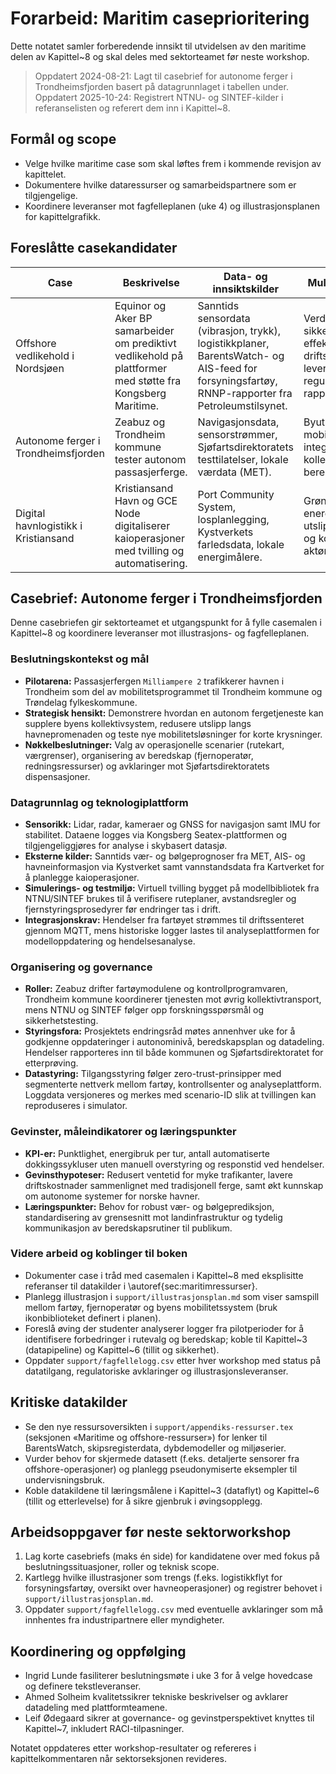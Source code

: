 # Forarbeid: Maritim caseprioritering

Dette notatet samler forberedende innsikt til utvidelsen av den maritime delen av Kapittel~8 og skal deles med sektorteamet før neste workshop.

> Oppdatert 2024-08-21: Lagt til casebrief for autonome ferger i Trondheimsfjorden basert på datagrunnlaget i tabellen under.
> Oppdatert 2025-10-24: Registrert NTNU- og SINTEF-kilder i referanselisten og referert dem inn i Kapittel~8.

## Formål og scope
- Velge hvilke maritime case som skal løftes frem i kommende revisjon av kapittelet.
- Dokumentere hvilke dataressurser og samarbeidspartnere som er tilgjengelige.
- Koordinere leveranser mot fagfelleplanen (uke 4) og illustrasjonsplanen for kapittelgrafikk.

## Foreslåtte casekandidater
| Case | Beskrivelse | Data- og innsiktskilder | Mulige vinklinger |
| --- | --- | --- | --- |
| Offshore vedlikehold i Nordsjøen | Equinor og Aker BP samarbeider om prediktivt vedlikehold på plattformer med støtte fra Kongsberg Maritime. | Sanntids sensordata (vibrasjon, trykk), logistikkplaner, BarentsWatch- og AIS-feed for forsyningsfartøy, RNNP-rapporter fra Petroleumstilsynet. | Verdikjede for sikkerhet og effektivitet: koble driftssenter, leverandørkjede og regulatoriske rapporteringskrav. |
| Autonome ferger i Trondheimsfjorden | Zeabuz og Trondheim kommune tester autonom passasjerferge. | Navigasjonsdata, sensorstrømmer, Sjøfartsdirektoratets testtilatelser, lokale værdata (MET). | Byutvikling og mobilitet: integrasjon mot kollektivsystem og beredskap. |
| Digital havnlogistikk i Kristiansand | Kristiansand Havn og GCE Node digitaliserer kaioperasjoner med tvilling og automatisering. | Port Community System, losplanlegging, Kystverkets farledsdata, lokale energimålere. | Grønne havner: energiflyt, utslippsreduksjoner og koordinering av aktører. |

## Casebrief: Autonome ferger i Trondheimsfjorden

Denne casebriefen gir sektorteamet et utgangspunkt for å fylle casemalen i Kapittel~8 og koordinere leveranser mot illustrasjons- og fagfelleplanen.

### Beslutningskontekst og mål
- **Pilotarena:** Passasjerfergen ``Milliampere 2`` trafikkerer havnen i Trondheim som del av mobilitetsprogrammet til Trondheim kommune og Trøndelag fylkeskommune.
- **Strategisk hensikt:** Demonstrere hvordan en autonom fergetjeneste kan supplere byens kollektivsystem, redusere utslipp langs havnepromenaden og teste nye mobilitetsløsninger for korte krysninger.
- **Nøkkelbeslutninger:** Valg av operasjonelle scenarier (rutekart, værgrenser), organisering av beredskap (fjernoperatør, redningsressurser) og avklaringer mot Sjøfartsdirektoratets dispensasjoner.

### Datagrunnlag og teknologiplattform
- **Sensorikk:** Lidar, radar, kameraer og GNSS for navigasjon samt IMU for stabilitet. Dataene logges via Kongsberg Seatex-plattformen og tilgjengeliggjøres for analyse i skybasert datasjø.
- **Eksterne kilder:** Sanntids vær- og bølgeprognoser fra MET, AIS- og havneinformasjon via Kystverket samt vannstandsdata fra Kartverket for å planlegge kaioperasjoner.
- **Simulerings- og testmiljø:** Virtuell tvilling bygget på modellbibliotek fra NTNU/SINTEF brukes til å verifisere ruteplaner, avstandsregler og fjernstyringsprosedyrer før endringer tas i drift.
- **Integrasjonskrav:** Hendelser fra fartøyet strømmes til driftssenteret gjennom MQTT, mens historiske logger lastes til analyseplattformen for modelloppdatering og hendelsesanalyse.

### Organisering og governance
- **Roller:** Zeabuz drifter fartøymodulene og kontrollprogramvaren, Trondheim kommune koordinerer tjenesten mot øvrig kollektivtransport, mens NTNU og SINTEF følger opp forskningsspørsmål og sikkerhetstesting.
- **Styringsfora:** Prosjektets endringsråd møtes annenhver uke for å godkjenne oppdateringer i autonominivå, beredskapsplan og datadeling. Hendelser rapporteres inn til både kommunen og Sjøfartsdirektoratet for etterprøving.
- **Datastyring:** Tilgangsstyring følger zero-trust-prinsipper med segmenterte nettverk mellom fartøy, kontrollsenter og analyseplattform. Loggdata versjoneres og merkes med scenario-ID slik at tvillingen kan reproduseres i simulator.

### Gevinster, måleindikatorer og læringspunkter
- **KPI-er:** Punktlighet, energibruk per tur, antall automatiserte dokkingssykluser uten manuell overstyring og responstid ved hendelser.
- **Gevinsthypoteser:** Redusert ventetid for myke trafikanter, lavere driftskostnader sammenlignet med tradisjonell ferge, samt økt kunnskap om autonome systemer for norske havner.
- **Læringspunkter:** Behov for robust vær- og bølgeprediksjon, standardisering av grensesnitt mot landinfrastruktur og tydelig kommunikasjon av beredskapsrutiner til publikum.

### Videre arbeid og koblinger til boken
- Dokumenter case i tråd med casemalen i Kapittel~8 med eksplisitte referanser til datakilder i \autoref{sec:maritimressurser}.
- Planlegg illustrasjon i `support/illustrasjonsplan.md` som viser samspill mellom fartøy, fjernoperatør og byens mobilitetssystem (bruk ikonbiblioteket definert i planen).
- Foreslå øving der studenter analyserer logger fra pilotperioder for å identifisere forbedringer i rutevalg og beredskap; koble til Kapittel~3 (datapipeline) og Kapittel~6 (tillit og sikkerhet).
- Oppdater `support/fagfellelogg.csv` etter hver workshop med status på datatilgang, regulatoriske avklaringer og illustrasjonsleveranser.

## Kritiske datakilder
- Se den nye ressursoversikten i `support/appendiks-ressurser.tex` (seksjonen «Maritime og offshore-ressurser») for lenker til BarentsWatch, skipsregisterdata, dybdemodeller og miljøserier.
- Vurder behov for skjermede datasett (f.eks. detaljerte sensorer fra offshore-operasjoner) og planlegg pseudonymiserte eksempler til undervisningsbruk.
- Koble datakildene til læringsmålene i Kapittel~3 (dataflyt) og Kapittel~6 (tillit og etterlevelse) for å sikre gjenbruk i øvingsopplegg.

## Arbeidsoppgaver før neste sektorworkshop
1. Lag korte casebriefs (maks én side) for kandidatene over med fokus på beslutningssituasjoner, roller og teknisk scope.
2. Kartlegg hvilke illustrasjoner som trengs (f.eks. logistikkflyt for forsyningsfartøy, oversikt over havneoperasjoner) og registrer behovet i `support/illustrasjonsplan.md`.
3. Oppdater `support/fagfellelogg.csv` med eventuelle avklaringer som må innhentes fra industripartnere eller myndigheter.

## Koordinering og oppfølging
- Ingrid Lunde fasiliterer beslutningsmøte i uke 3 for å velge hovedcase og definere tekstleveranser.
- Ahmed Solheim kvalitetssikrer tekniske beskrivelser og avklarer datadeling med plattformteamene.
- Leif Ødegaard sikrer at governance- og gevinstperspektivet knyttes til Kapittel~7, inkludert RACI-tilpasninger.

Notatet oppdateres etter workshop-resultater og refereres i kapittelkommentaren når sektorseksjonen revideres.
